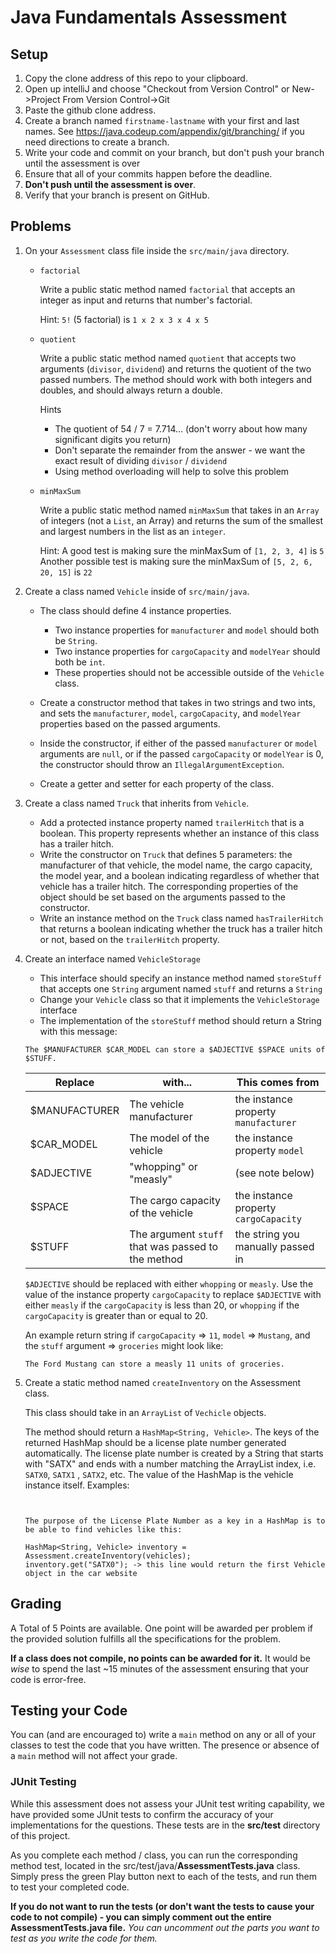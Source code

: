 # Java Fundamentals Assessment

## Setup

1. Copy the clone address of this repo to your clipboard. 
1. Open up intelliJ and choose "Checkout from Version Control" or New->Project From Version Control->Git
1. Paste the github clone address.
1. Create a branch named `firstname-lastname` with your first and last names. See https://java.codeup.com/appendix/git/branching/ if you need directions to create a branch.
1. Write your code and commit on your branch, but don't push your branch until
   the assessment is over
1. Ensure that all of your commits happen before the deadline.
1. **Don't push until the assessment is over**.
1. Verify that your branch is present on GitHub.

## Problems

1. On your `Assessment` class file inside the `src/main/java` directory.

    - `factorial`

        Write a public static method named `factorial` that accepts an integer as
        input and returns that number's factorial.

        Hint: `5!` (5 factorial) is `1 x 2 x 3 x 4 x 5`

    - `quotient`

        Write a public static method named `quotient` that accepts two
        arguments (`divisor`, `dividend`) and returns the quotient of the two passed numbers. 
        The method should work with both integers and doubles, and should
        always return a double. 

        Hints

        - The quotient of 54 / 7 = 7.714... (don't worry about how many
        significant digits you return)
        - Don't separate the remainder from the answer - we want the exact
        result of dividing `divisor` / `dividend`
        - Using method overloading will help to solve this problem

    - `minMaxSum`

        Write a public static method named `minMaxSum` that takes in an `Array` of
        integers (not a `List`, an Array) and returns the sum of the smallest and
        largest numbers in the list as an `integer`.

        Hint: A good test is making sure the minMaxSum of `[1, 2, 3, 4]` is `5`
        Another possible test is making sure the minMaxSum of `[5, 2, 6, 20, 15]` is `22` 

1. Create a class named `Vehicle` inside of `src/main/java`.

    - The class should define 4 instance properties.

        - Two instance properties for `manufacturer` and `model` should both be `String`.
        - Two instance properties for `cargoCapacity` and `modelYear` should both be `int`.
        - These properties should not be accessible outside of the `Vehicle` class.

    - Create a constructor method that takes in two strings and two ints, and
      sets the `manufacturer`, `model`, `cargoCapacity`, and `modelYear` properties
      based on the passed arguments.
    - Inside the constructor, if either of the passed `manufacturer` or `model`
      arguments are `null`, or if the passed `cargoCapacity` or `modelYear` is 0, 
      the constructor should throw an `IllegalArgumentException`.
    - Create a getter and setter for each property of the class.

1. Create a class named `Truck` that inherits from `Vehicle`.

    - Add a protected instance property named `trailerHitch` that is a boolean.
      This property represents whether an instance of this class has a trailer hitch.
    - Write the constructor on `Truck` that defines 5 parameters: the manufacturer of
      that vehicle, the model name, the cargo capacity, the model year, and a boolean 
      indicating regardless of whether that vehicle has a trailer hitch. The corresponding 
      properties of the object should be set based on the arguments passed to the 
      constructor.
    - Write an instance method on the `Truck` class named `hasTrailerHitch`
      that returns a boolean indicating whether the truck has a
      trailer hitch or not, based on the `trailerHitch` property.

1. Create an interface named `VehicleStorage`

    - This interface should specify an instance method named `storeStuff` that
      accepts one `String` argument named `stuff` and returns a `String`
    - Change your `Vehicle` class so that it implements the `VehicleStorage` interface
    - The implementation of the `storeStuff` method should return a String with
      this message:
      
    ```
    The $MANUFACTURER $CAR_MODEL can store a $ADJECTIVE $SPACE units of $STUFF.
    ```
   
   Replace | with... | This comes from
   --- | --- | ---
   $MANUFACTURER | The vehicle manufacturer | the instance property `manufacturer`
   $CAR_MODEL | The model of the vehicle | the instance property `model`
   $ADJECTIVE | "whopping" or "measly" | (see note below)
   $SPACE | The cargo capacity of the vehicle | the instance property `cargoCapacity`
   $STUFF | The argument `stuff` that was passed to the method | the string you manually passed in
   
   `$ADJECTIVE` should be replaced with either `whopping` or `measly`. Use the value of the instance property
   `cargoCapacity` to replace `$ADJECTIVE` with either `measly` if the `cargoCapacity` is less than 20, or 
   `whopping` if the `cargoCapacity` is greater than or equal to 20.
   
   An example return string if `cargoCapacity` => `11`, `model` => `Mustang`, and the `stuff` argument => `groceries`
    might look like:
   
   ```
   The Ford Mustang can store a measly 11 units of groceries.
   ```  

1. Create a static method named `createInventory` on the Assessment class.

    This class should take in an `ArrayList` of `Vechicle` objects.

    The method should return a `HashMap<String, Vehicle>`. The keys of the
    returned HashMap should be a license plate number generated automatically. The license plate number
    is created by a String that starts with "SATX" and ends with a number matching the ArrayList index,
    i.e. `SATX0`, `SATX1` , `SATX2`, etc. The value of the HashMap is the vehicle instance itself. Examples:
    ```
    
    
    The purpose of the License Plate Number as a key in a HashMap is to be able to find vehicles like this:
    
    HashMap<String, Vehicle> inventory = Assessment.createInventory(vehicles); 
    inventory.get("SATX0"); -> this line would return the first Vehicle object in the car website
    ```

## Grading

A Total of 5 Points are available. One point will be awarded per problem if the
provided solution fulfills all the specifications for the problem.

**If a class does not compile, no points can be awarded for it.** It would be
*wise* to spend the last ~15 minutes of the assessment ensuring that your code is error-free.

## Testing your Code

You can (and are encouraged to) write a `main` method on any or all of your
classes to test the code that you have written. The presence or absence of a
`main` method will not affect your grade.

### JUnit Testing

While this assessment does not assess your JUnit test writing capability, we have provided some JUnit tests to confirm the accuracy of your implementations for the questions. These tests are in the **src/test** directory of this project.

As you complete each method / class, you can run the corresponding method test, located in the src/test/java/**AssessmentTests.java** class. Simply press the green Play button next to each of the tests, and run them to test your completed code.

**If you do not want to run the tests (or don't want the tests to cause your code to not compile) - you can simply comment out the entire AssessmentTests.java file.** _You can uncomment out the parts you want to test as you write the code for them._